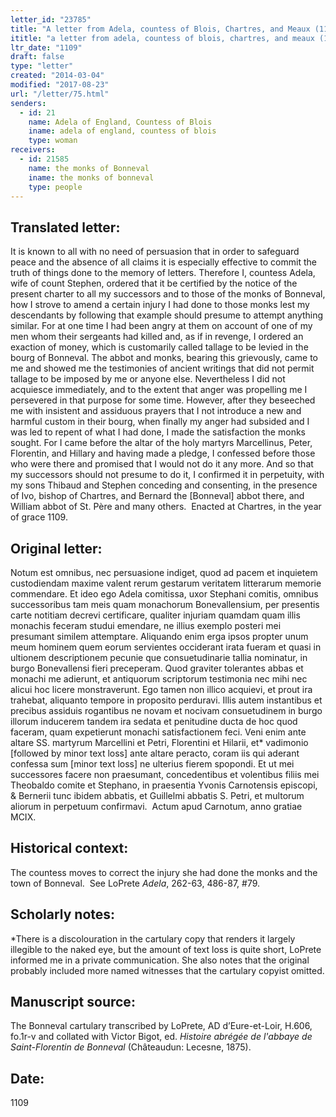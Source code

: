 ```yaml
---
letter_id: "23785"
title: "A letter from Adela, countess of Blois, Chartres, and Meaux (1109)"
ititle: "a letter from adela, countess of blois, chartres, and meaux (1109)"
ltr_date: "1109"
draft: false
type: "letter"
created: "2014-03-04"
modified: "2017-08-23"
url: "/letter/75.html"
senders:
  - id: 21
    name: Adela of England, Countess of Blois
    iname: adela of england, countess of blois
    type: woman
receivers:
  - id: 21585
    name: the monks of Bonneval
    iname: the monks of bonneval
    type: people
---
```

<h2> Translated letter:</h2><p>It is known to all with no need of persuasion that in order to safeguard peace and the absence of all claims it is especially effective to commit the truth of things done to the memory of letters. Therefore I, countess Adela, wife of count Stephen, ordered that it be certified by the notice of the present charter to all my successors and to those of the monks of Bonneval, how I strove to amend a certain injury I had done to those monks lest my descendants by following that example should presume to attempt anything similar. For at one time I had been angry at them on account of one of my men whom their sergeants had killed and, as if in revenge, I ordered an exaction of money, which is customarily called tallage to be levied in the bourg of Bonneval. The abbot and monks, bearing this grievously, came to me and showed me the testimonies of ancient writings that did not permit tallage to be imposed by me or anyone else. Nevertheless I did not acquiesce immediately, and to the extent that anger was propelling me I persevered in that purpose for some time. However, after they beseeched me with insistent and assiduous prayers that I not introduce a new and harmful custom in their bourg, when finally my anger had subsided and I was led to repent of what I had done, I made the satisfaction the monks sought. For I came before the altar of the holy martyrs Marcellinus, Peter, Florentin, and Hillary and having made a pledge, I&nbsp;confessed before those who were there and promised that I would not do it any more. And so that my successors should not presume to do it, I confirmed it in perpetuity, with my sons Thibaud and Stephen conceding and consenting, in the presence of Ivo, bishop of Chartres, and Bernard the [Bonneval] abbot there, and William abbot of St. Père and many others. &nbsp;Enacted at Chartres, in the year of grace 1109.</p><h2 class="mt-4"> Original letter:</h2><p>Notum est omnibus, nec persuasione indiget, quod ad pacem et inquietem custodiendam maxime valent rerum gestarum veritatem litterarum memorie commendare. Et ideo ego Adela comitissa, uxor Stephani comitis, omnibus successoribus tam meis quam monachorum Bonevallensium, per presentis carte notitiam decrevi certificare, qualiter injuriam quamdam quam illis monachis feceram studui emendare, ne illius exemplo posteri mei presumant similem attemptare. Aliquando enim erga ipsos propter unum meum hominem quem eorum servientes occiderant irata fueram et quasi in ultionem descriptionem pecunie que consuetudinarie tallia nominatur, in burgo Bonevallensi fieri preceperam. Quod graviter tolerantes abbas et monachi me adierunt, et antiquorum scriptorum testimonia nec mihi nec alicui hoc licere monstraverunt. Ego tamen non illico acquievi, et prout ira trahebat, aliquanto tempore in proposito perduravi. Illis autem instantibus et precibus assiduis rogantibus ne novam et nocivam consuetudinem in burgo illorum inducerem tandem ira sedata et penitudine ducta de hoc quod faceram, quam expetierunt monachi satisfactionem feci. Veni enim ante altare SS. martyrum Marcellini et Petri, Florentini et Hilarii, et* vadimonio [followed by minor text loss] ante altare peracto, coram iis qui aderant confessa sum [minor text loss] ne ulterius fierem spopondi.&nbsp;Et ut mei successores facere non praesumant, concedentibus et volentibus filiis mei Theobaldo comite et Stephano, in praesentia Yvonis Carnotensis episcopi, &amp; Bernerii tunc ibidem abbatis, et Guillelmi abbatis S. Petri, et multorum aliorum in perpetuum confirmavi.&nbsp; Actum apud Carnotum, anno gratiae MCIX.</p><h2 class="mt-4"> Historical context:</h2><p>The countess moves to correct the injury she had done the monks and the town of Bonneval. &nbsp;See LoPrete <em>Adela</em>, 262-63, 486-87, #79.</p><h2 class="mt-4"> Scholarly notes:</h2><p>*There is a discolouration in the cartulary copy that renders it largely illegible to the naked eye, but the amount of text loss is quite short, LoPrete informed me in a private communication. She also notes that the original probably included more named witnesses that the cartulary copyist omitted.</p><h2 class="mt-4"> Manuscript source:</h2><p>The Bonneval cartulary transcribed by LoPrete, AD d’Eure-et-Loir, H.606, fo.1r-v and collated with Victor Bigot, ed. <em>Histoire abrégée de l'abbaye de Saint-Florentin de Bonneval</em> (Châteaudun: Lecesne, 1875).</p><h2 class="mt-4"> Date:</h2>1109